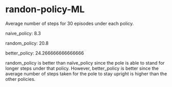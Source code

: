 # randon-policy-ML

Average number of steps for 30 episodes under each policy.

naive_policy: 8.3

random_policy: 20.8

better_policy: 24.266666666666666

random_policy is better than naïve_policy since the pole is able to stand for longer steps under that policy.
However, better_policy is better since the average number of steps taken for the pole to stay upright is higher than the other policies.
